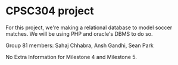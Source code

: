 
# CPSC304 project

For this project, we're making a relational database to model soccer matches. We will be using PHP and oracle's DBMS to do so.

Group 81 members: Sahaj Chhabra, Ansh Gandhi, Sean Park

No Extra Information for Milestone 4 and Milestone 5. 

